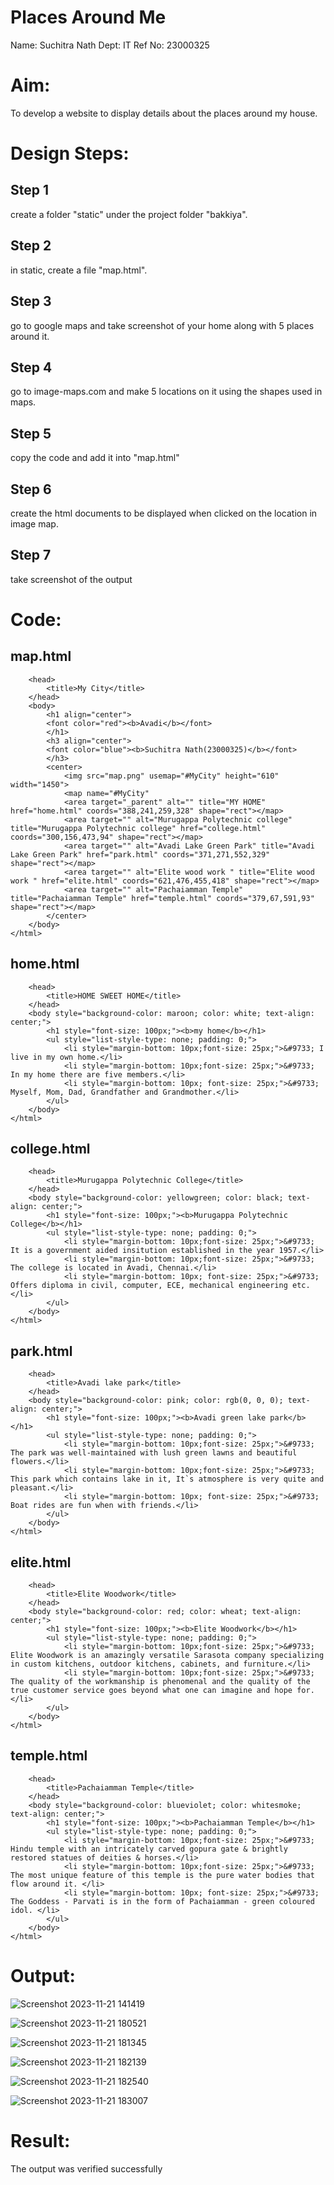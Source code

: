 # Places Around Me
Name: Suchitra Nath
Dept: IT
Ref No: 23000325
# Aim:
To develop a website to display details about the places around my house.

# Design Steps:
## Step 1
create a folder "static" under the project folder "bakkiya".
## Step 2
in static, create a file "map.html".
## Step 3
go to google maps and take screenshot of your home along with 5 places around it.
## Step 4
go to image-maps.com and make 5 locations on it using the shapes used in maps.
## Step 5
copy the code and add it into "map.html"
## Step 6
create the html documents to be displayed when clicked on the location in image map.
## Step 7
take screenshot of the output

# Code:
## map.html
```<html>
    <head>
        <title>My City</title>
    </head>
    <body>
        <h1 align="center">
        <font color="red"><b>Avadi</b></font> 
        </h1>
        <h3 align="center">   
        <font color="blue"><b>Suchitra Nath(23000325)</b></font> 
        </h3>
        <center>
            <img src="map.png" usemap="#MyCity" height="610" width="1450">
            <map name="#MyCity"
            <area target="_parent" alt="" title="MY HOME" href="home.html" coords="388,241,259,328" shape="rect"></map>
            <area target="" alt="Murugappa Polytechnic college" title="Murugappa Polytechnic college" href="college.html" coords="300,156,473,94" shape="rect"></map>
            <area target="" alt="Avadi Lake Green Park" title="Avadi Lake Green Park" href="park.html" coords="371,271,552,329" shape="rect"></map>
            <area target="" alt="Elite wood work " title="Elite wood work " href="elite.html" coords="621,476,455,418" shape="rect"></map>
            <area target="" alt="Pachaiamman Temple" title="Pachaiamman Temple" href="temple.html" coords="379,67,591,93" shape="rect"></map>
        </center>   
    </body>
</html>
```

## home.html
```<html>
    <head>
        <title>HOME SWEET HOME</title>
    </head>
    <body style="background-color: maroon; color: white; text-align: center;">
        <h1 style="font-size: 100px;"><b>my home</b></h1>
        <ul style="list-style-type: none; padding: 0;">
            <li style="margin-bottom: 10px;font-size: 25px;">&#9733; I live in my own home.</li>
            <li style="margin-bottom: 10px;font-size: 25px;">&#9733; In my home there are five members.</li>
            <li style="margin-bottom: 10px; font-size: 25px;">&#9733; Myself, Mom, Dad, Grandfather and Grandmother.</li>
        </ul>
    </body>
</html>
```

## college.html
```<html>
    <head>
        <title>Murugappa Polytechnic College</title>
    </head>
    <body style="background-color: yellowgreen; color: black; text-align: center;">
        <h1 style="font-size: 100px;"><b>Murugappa Polytechnic College</b></h1>
        <ul style="list-style-type: none; padding: 0;">
            <li style="margin-bottom: 10px;font-size: 25px;">&#9733; It is a government aided insitution established in the year 1957.</li>
            <li style="margin-bottom: 10px;font-size: 25px;">&#9733; The college is located in Avadi, Chennai.</li>
            <li style="margin-bottom: 10px; font-size: 25px;">&#9733; Offers diploma in civil, computer, ECE, mechanical engineering etc.</li>
        </ul>
    </body>
</html>
```

## park.html
```<html>
    <head>
        <title>Avadi lake park</title>
    </head>
    <body style="background-color: pink; color: rgb(0, 0, 0); text-align: center;">
        <h1 style="font-size: 100px;"><b>Avadi green lake park</b></h1>
        <ul style="list-style-type: none; padding: 0;">
            <li style="margin-bottom: 10px;font-size: 25px;">&#9733; The park was well-maintained with lush green lawns and beautiful flowers.</li>
            <li style="margin-bottom: 10px;font-size: 25px;">&#9733; This park which contains lake in it, It`s atmosphere is very quite and pleasant.</li>
            <li style="margin-bottom: 10px; font-size: 25px;">&#9733; Boat rides are fun when with friends.</li>
        </ul>
    </body>
</html>
```

## elite.html
```<html>
    <head>
        <title>Elite Woodwork</title>
    </head>
    <body style="background-color: red; color: wheat; text-align: center;">
        <h1 style="font-size: 100px;"><b>Elite Woodwork</b></h1>
        <ul style="list-style-type: none; padding: 0;">
            <li style="margin-bottom: 10px;font-size: 25px;">&#9733;  Elite Woodwork is an amazingly versatile Sarasota company specializing in custom kitchens, outdoor kitchens, cabinets, and furniture.</li>
            <li style="margin-bottom: 10px;font-size: 25px;">&#9733; The quality of the workmanship is phenomenal and the quality of the true customer service goes beyond what one can imagine and hope for.</li>
        </ul>
    </body>
</html>
```

## temple.html
```<html>
    <head>
        <title>Pachaiamman Temple</title>
    </head>
    <body style="background-color: blueviolet; color: whitesmoke; text-align: center;">
        <h1 style="font-size: 100px;"><b>Pachaiamman Temple</b></h1>
        <ul style="list-style-type: none; padding: 0;">
            <li style="margin-bottom: 10px;font-size: 25px;">&#9733; Hindu temple with an intricately carved gopura gate & brightly restored statues of deities & horses.</li>
            <li style="margin-bottom: 10px;font-size: 25px;">&#9733; The most unique feature of this temple is the pure water bodies that flow around it. </li>
            <li style="margin-bottom: 10px; font-size: 25px;">&#9733; The Goddess - Parvati is in the form of Pachaiamman - green coloured idol. </li>
        </ul>
    </body>
</html>
```

# Output:
![Screenshot 2023-11-21 141419](https://github.com/suchitranath/Ex-04-webTech_imagemap/assets/145742631/3e9491b0-cd5a-4576-b76b-4ac5bb8edc0a)





![Screenshot 2023-11-21 180521](https://github.com/suchitranath/Ex-04-webTech_imagemap/assets/145742631/249f8254-42be-45d5-a627-9600656be0fc)


![Screenshot 2023-11-21 181345](https://github.com/suchitranath/Ex-04-webTech_imagemap/assets/145742631/8dabb92a-818d-4c53-af6d-787c8ff31bf7)


![Screenshot 2023-11-21 182139](https://github.com/suchitranath/Ex-04-webTech_imagemap/assets/145742631/c1473e4a-2037-44d4-9bb5-2945ccd7f85b)


![Screenshot 2023-11-21 182540](https://github.com/suchitranath/Ex-04-webTech_imagemap/assets/145742631/ead92088-9ca2-4d80-8100-3d3c7c36cc4b)


![Screenshot 2023-11-21 183007](https://github.com/suchitranath/Ex-04-webTech_imagemap/assets/145742631/5ff96778-56e4-4806-9728-bbacbe5f5be3)


# Result:
The output was verified successfully
